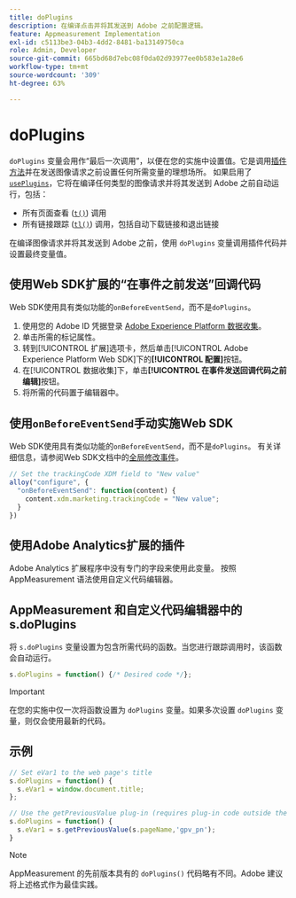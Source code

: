 ```yaml
---
title: doPlugins
description: 在编译点击并将其发送到 Adobe 之前配置逻辑。
feature: Appmeasurement Implementation
exl-id: c5113be3-04b3-4dd2-8481-ba13149750ca
role: Admin, Developer
source-git-commit: 665bd68d7ebc08f0da02d93977ee0b583e1a28e6
workflow-type: tm+mt
source-wordcount: '309'
ht-degree: 63%

---
```


# doPlugins

`doPlugins` 变量会用作“最后一次调用”，以便在您的实施中设置值。它是调用[插件方法](../plugins/impl-plugins.md)并在发送图像请求之前设置任何所需变量的理想场所。 如果启用了 [`usePlugins`](../config-vars/useplugins.md)，它将在编译任何类型的图像请求并将其发送到 Adobe 之前自动运行，包括：

* 所有页面查看 ([`t()`](t-method.md)) 调用
* 所有链接跟踪 ([`tl()`](tl-method.md)) 调用，包括自动下载链接和退出链接

在编译图像请求并将其发送到 Adobe 之前，使用 `doPlugins` 变量调用插件代码并设置最终变量值。

## 使用Web SDK扩展的“在事件之前发送”回调代码

Web SDK使用具有类似功能的`onBeforeEventSend`，而不是`doPlugins`。

1. 使用您的 Adobe ID 凭据登录 [Adobe Experience Platform 数据收集](https://experience.adobe.com/data-collection)。
1. 单击所需的标记属性。
1. 转到[!UICONTROL 扩展]选项卡，然后单击[!UICONTROL Adobe Experience Platform Web SDK]下的&#x200B;**[!UICONTROL 配置]**&#x200B;按钮。
1. 在[!UICONTROL 数据收集]下，单击&#x200B;**[!UICONTROL 在事件发送回调代码之前编辑]**&#x200B;按钮。
1. 将所需的代码置于编辑器中。

## 使用`onBeforeEventSend`手动实施Web SDK

Web SDK使用具有类似功能的`onBeforeEventSend`，而不是`doPlugins`。 有关详细信息，请参阅Web SDK文档中的[全局修改事件](https://experienceleague.adobe.com/docs/experience-platform/edge/fundamentals/tracking-events.html#modifying-events-globally)。

```js
// Set the trackingCode XDM field to "New value"
alloy("configure", {
  "onBeforeEventSend": function(content) {
    content.xdm.marketing.trackingCode = "New value";
  }
})
```

## 使用Adobe Analytics扩展的插件

Adobe Analytics 扩展程序中没有专门的字段来使用此变量。 按照 AppMeasurement 语法使用自定义代码编辑器。

## AppMeasurement 和自定义代码编辑器中的 s.doPlugins

将 `s.doPlugins` 变量设置为包含所需代码的函数。当您进行跟踪调用时，该函数会自动运行。

```js
s.doPlugins = function() {/* Desired code */};
```

>[!IMPORTANT]
>
>在您的实施中仅一次将函数设置为 `doPlugins` 变量。如果多次设置 `doPlugins` 变量，则仅会使用最新的代码。

## 示例

```js
// Set eVar1 to the web page's title
s.doPlugins = function() {
  s.eVar1 = window.document.title;
};

// Use the getPreviousValue plug-in (requires plug-in code outside the function)
s.doPlugins = function() {
  s.eVar1 = s.getPreviousValue(s.pageName,'gpv_pn');
}
```

>[!NOTE]
>
>AppMeasurement 的先前版本具有的 `doPlugins()` 代码略有不同。Adobe 建议将上述格式作为最佳实践。
